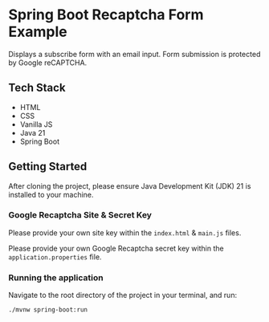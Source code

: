 # Spring Boot Recaptcha Form Example

Displays a subscribe form with an email input. Form submission is protected by Google reCAPTCHA.

## Tech Stack
- HTML
- CSS
- Vanilla JS
- Java 21
- Spring Boot

## Getting Started
After cloning the project, please ensure Java Development Kit (JDK) 21 is installed to your machine.

### Google Recaptcha Site & Secret Key
Please provide your own site key within the `index.html` & `main.js` files.

Please provide your own Google Recaptcha secret key within the `application.properties` file.

### Running the application

Navigate to the root directory of the project in your terminal, and run:

`./mvnw spring-boot:run`




